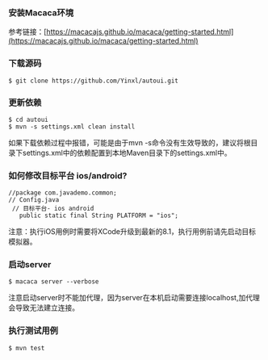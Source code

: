 ### 安装Macaca环境

参考链接：[https://macacajs.github.io/macaca/getting-started.html](https://macacajs.github.io/macaca/getting-started.html)

### 下载源码

```
$ git clone https://github.com/Yinxl/autoui.git
```

### 更新依赖

```
$ cd autoui
$ mvn -s settings.xml clean install
```

如果下载依赖过程中报错，可能是由于mvn -s命令没有生效导致的，建议将根目录下settings.xml中的依赖配置到本地Maven目录下的settings.xml中。

### 如何修改目标平台 ios/android?

```
//package com.javademo.common;
// Config.java
 // 目标平台- ios android 
   public static final String PLATFORM = "ios"; 
```
注意：执行iOS用例时需要将XCode升级到最新的8.1，执行用例前请先启动目标模拟器。

### 启动server

```
$ macaca server --verbose
```

注意启动server时不能加代理，因为server在本机启动需要连接localhost,加代理会导致无法建立连接。
### 执行测试用例

```
$ mvn test 
```